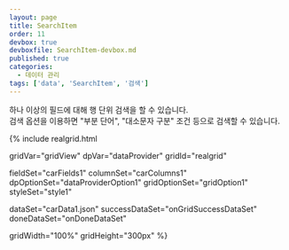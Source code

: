 ```yaml
---
layout: page
title: SearchItem
order: 11
devbox: true
devboxfile: SearchItem-devbox.md
published: true
categories:
  - 데이터 관리
tags: ['data', 'SearchItem', '검색']
---
```


하나 이상의 필드에 대해 행 단위 검색을 할 수 있습니다.  
검색 옵션을 이용하면 "부분 단어", "대소문자 구분" 조건 등으로 검색할 수 있습니다.

<script>
var onGridSuccessDataSet = function(data, textStatus, jqXHR) {
	dataProvider.setRows(data);
}
var onDoneDataSet = function() {
	gridView.setColumnProperty("사진파일명","visible",false)
	gridView.setColumnProperty("사진","visible",false)
	gridView.setColumnProperty("판매월","visible",false)
	dataProvider.setRowCount(200)
	gridView.setOptions({
        select: {
            style: "rows"
        }
    });
}
</script>

{% include realgrid.html

  gridVar="gridView"
  dpVar="dataProvider"
  gridId="realgrid"

  fieldSet="carFields1"
  columnSet="carColumns1"
  dpOptionSet="dataProviderOption1"
  gridOptionSet="gridOption1"
  styleSet="style1"

  dataSet="carData1.json"
  successDataSet="onGridSuccessDataSet"  
  doneDataSet="onDoneDataSet"

  gridWidth="100%"
  gridHeight="300px" %}